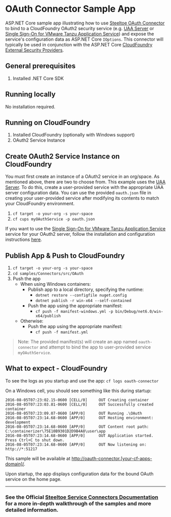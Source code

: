 ﻿# OAuth Connector Sample App

ASP.NET Core sample app illustrating how to use [Steeltoe OAuth Connector](https://docs.steeltoe.io/api/v3/connectors/oauth.html) to bind to a CloudFoundry OAuth2 security service (e.g. [UAA Server](https://github.com/cloudfoundry/uaa) or [Single Sign-On for VMware Tanzu Application Service](https://docs.vmware.com/en/Single-Sign-On-for-VMware-Tanzu-Application-Service/)) and expose the service's configuration data as ASP.NET Core `IOptions`.
This connector will typically be used in conjunction with the ASP.NET Core [CloudFoundry External Security Providers](https://docs.steeltoe.io/api/v3/security/).

## General prerequisites

1. Installed .NET Core SDK

## Running locally

No installation required.

## Running on CloudFoundry

1. Installed CloudFoundry (optionally with Windows support)
1. OAuth2 Service Instance

## Create OAuth2 Service Instance on CloudFoundry

You must first create an instance of a OAuth2 service in an org/space.
As mentioned above, there are two to choose from.
This example uses the [UAA Server](https://github.com/cloudfoundry/uaa).
To do this, create a user-provided service with the appropriate UAA server configuration data.
You can use the provided `oauth.json` file in creating your user-provided service after modifying its contents to match your CloudFoundry environment.

1. `cf target -o your-org -s your-space`
1. `cf cups myOAuthService -p oauth.json`

If you want to use the [Single Sign-On for VMware Tanzu Application Service](https://docs.vmware.com/en/Single-Sign-On-for-VMware-Tanzu-Application-Service/) service for your OAuth2 server, follow the installation and configuration instructions [here](https://docs.vmware.com/en/Single-Sign-On-for-VMware-Tanzu-Application-Service/1.14/sso/GUID-installation.html).

## Publish App & Push to CloudFoundry

1. `cf target -o your-org -s your-space`
1. `cd samples/Connectors/src/OAuth`
1. Push the app
   - When using Windows containers:
     - Publish app to a local directory, specifying the runtime:
       * `dotnet restore --configfile nuget.config`
       * `dotnet publish -r win-x64 --self-contained`
     - Push the app using the appropriate manifest:
       * `cf push -f manifest-windows.yml -p bin/Debug/net6.0/win-x64/publish`
   - Otherwise:
     - Push the app using the appropriate manifest:
       * `cf push -f manifest.yml`

> Note: The provided manifest(s) will create an app named `oauth-connector` and attempt to bind the app to user-provided service `myOAuthService`.

## What to expect - CloudFoundry

To see the logs as you startup and use the app: `cf logs oauth-connector`

On a Windows cell, you should see something like this during startup:

```text
2016-08-05T07:23:02.15-0600 [CELL/0]     OUT Creating container
2016-08-05T07:23:03.81-0600 [CELL/0]     OUT Successfully created container
2016-08-05T07:23:09.07-0600 [APP/0]      OUT Running .\OAuth
2016-08-05T07:23:14.68-0600 [APP/0]      OUT Hosting environment: development
2016-08-05T07:23:14.68-0600 [APP/0]      OUT Content root path: C:\containerizer\75E10B9301D2D9B4A8\user\app
2016-08-05T07:23:14.68-0600 [APP/0]      OUT Application started. Press Ctrl+C to shut down.
2016-08-05T07:23:14.68-0600 [APP/0]      OUT Now listening on: http://*:51217
```

This sample will be available at <http://oauth-connector.[your-cf-apps-domain]/>.

Upon startup, the app displays configuration data for the bound OAuth service on the home page.

---

### See the Official [Steeltoe Service Connectors Documentation](https://docs.steeltoe.io/api/v3/connectors/) for a more in-depth walkthrough of the samples and more detailed information.
